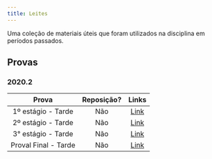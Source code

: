 ```yaml
---
title: Leites
---
```


Uma coleção de materiais úteis que foram utilizados na disciplina em períodos passados.

## Provas

### 2020.2
**Prova** | **Reposição?** | **Links**  |
:---: | :---:| :---: |
1º estágio - Tarde | Não | [Link](https://drive.google.com/file/d/1HPYekoN2YMqqjPOXOYnUj_OKdZEZloio/view?usp=sharing) |
2º estágio - Tarde | Não | [Link](https://drive.google.com/file/d/128WTFEHWLMIdiA8W_PAdRLScKu3T6_pZ/view?usp=sharing) |
3° estágio - Tarde | Não | [Link](https://drive.google.com/file/d/1TPJInmV6ah83rsXtRcoBPu9tuAHA1p3p/view?usp=sharing) |
Proval Final - Tarde | Não | [Link](https://drive.google.com/file/d/1JjIsE6RXqwGtNaN9GhIdKaPymSQnDHFd/view?usp=sharing) |